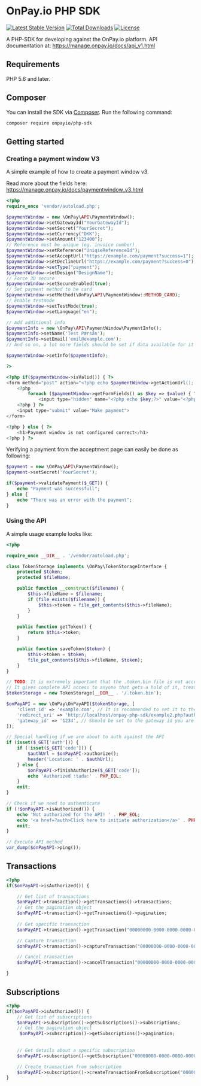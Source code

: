 # OnPay.io PHP SDK

[![Latest Stable Version](https://poser.pugx.org/onpayio/php-sdk/v/stable)](https://packagist.org/packages/onpayio/php-sdk)
[![Total Downloads](https://poser.pugx.org/onpayio/php-sdk/downloads)](https://packagist.org/packages/onpayio/php-sdk)
[![License](https://poser.pugx.org/onpayio/php-sdk/license)](https://packagist.org/packages/onpayio/php-sdk)

A PHP-SDK for developing against the OnPay.io platform.
API documentation at: https://manage.onpay.io/docs/api_v1.html 

## Requirements

PHP 5.6 and later.

## Composer

You can install the SDK via [Composer](https://getcomposer.org/). Run the following command:
```bash
composer require onpayio/php-sdk
```

## Getting started



### Creating a payment window V3

A simple example of how to create a payment window v3.

Read more about the fields here: https://manage.onpay.io/docs/paymentwindow_v3.html

```php 
<?php 
require_once 'vendor/autoload.php';

$paymentWindow = new \OnPay\API\PaymentWindow();
$paymentWindow->setGatewayId("YourGatewayId");
$paymentWindow->setSecret("YourSecret");
$paymentWindow->setCurrency("DKK");
$paymentWindow->setAmount("123400");
// Reference must be unique (eg. invoice number)
$paymentWindow->setReference("UniqieReferenceId");
$paymentWindow->setAcceptUrl("https://example.com/payment?success=1");
$paymentWindow->setDeclineUrl("https://example.com/payment?success=0");
$paymentWindow->setType("payment");
$paymentWindow->setDesign("DesignName");
// Force 3D secure
$paymentWindow->setSecureEnabled(true);
// Set payment method to be card
$paymentWindow->setMethod(\OnPay\API\PaymentWindow::METHOD_CARD);
// Enable testmode
$paymentWindow->setTestMode(true);
$paymentWindow->setLanguage("en");

// Add additional info
$paymentInfo = new \OnPay\API\PaymentWindow\PaymentInfo();
$paymentInfo->setName('Test Pærsån');
$paymentInfo->setEmail('emil@example.com');
// And so on, a lot more fields should be set if data available for it

$paymentWindow->setInfo($paymentInfo);

?>

<?php if($paymentWindow->isValid()) { ?>
<form method="post" action="<?php echo $paymentWindow->getActionUrl(); ?>" accept-charset="UTF-8">
    <?php
        foreach ($paymentWindow->getFormFields() as $key => $value) { ?>
            <input type="hidden" name="<?php echo $key;?>" value="<?php echo $value;?>">
    <?php } ?>
    <input type="submit" value="Make payment">
</form>

<?php } else { ?>
    <h1>Payment window is not configured correct</h1>
<?php } ?>

```

Verifying a payment from the acceptment page can easily be done as following: 

```php
$payment = new \OnPay\API\PaymentWindow();
$payment->setSecret('YourSecret');

if($payment->validatePayment($_GET)) {
    echo "Payment was successfull";
} else {
    echo "There was an error with the payment";
}

```



### Using the API 

A simple usage example looks like:

```php
<?php

require_once __DIR__ . '/vendor/autoload.php';

class TokenStorage implements \OnPay\TokenStorageInterface {
    protected $token;
    protected $fileName;

    public function __construct($filename) {
        $this->fileName = $filename;
        if (file_exists($filename)) {
            $this->token = file_get_contents($this->fileName);
        }
    }

    public function getToken() {
        return $this->token;
    }

    public function saveToken($token) {
        $this->token = $token;
        file_put_contents($this->fileName, $token);
    }
}

// TODO: It is extremely important that the .token.bin file is not accessible from the internet.
// It gives complete API access to anyone that gets a hold of it, treat it like a database password!
$tokenStorage = new TokenStorage(__DIR__ . '/.token.bin');

$onPayAPI = new \OnPay\OnPayAPI($tokenStorage, [
    'client_id' => 'example.com', // It is recommended to set it to the domain name the integration resides on
    'redirect_uri' => 'http://localhost/onpay-php-sdk/example2.php?auth',
    'gateway_id' => '1234', // Should be set to the gateway id you are integrating with
]);

// Special handling if we are about to auth against the API
if (isset($_GET['auth'])) {
    if (!isset($_GET['code'])) {
        $authUrl = $onPayAPI->authorize();
        header('Location: ' . $authUrl);
    } else {
        $onPayAPI->finishAuthorize($_GET['code']);
        echo 'Authorized :tada:' . PHP_EOL;
    }
    exit;
}

// Check if we need to authenticate
if (!$onPayAPI->isAuthorized()) {
    echo 'Not authorized for the API! ' . PHP_EOL;
    echo '<a href=?auth>Click here to initiate authorization</a>' . PHP_EOL;
    exit;
}

// Execute API method
var_dump($onPayAPI->ping());

```




## Transactions 

```php 
<?php 
if($onPayAPI->isAuthorized()) {

    // Get list of transactions
    $onPayAPI->transaction()->getTransactions()->transactions;
    // Get the pagination object
    $onPayAPI->transaction()->getTransactions()->pagination;
    
    // Get specific transaction
    $onPayAPI->transaction()->getTransaction("00000000-0000-0000-0000-000000000000");

    // Capture transaction
    $onPayAPI->transaction()->captureTransaction("00000000-0000-0000-0000-000000000000");

    // Cancel transaction 
    $onPayAPI->transaction()->cancelTransaction("00000000-0000-0000-0000-000000000000");

}

```

## Subscriptions

```php
<?php
if($onPayAPI->isAuthorized()) {
    // Get list of subscriptions
    $onPayAPI->subscription()->getSubscriptions()->subscriptions;
    // Get the pagination object
     $onPayAPI->subscription()->getSubscriptions()->pagination;
   
   
    // Get details about a specific subscription
    $onPayAPI->subscription()->getSubscription("00000000-0000-0000-0000-000000000000");

    // Create transaction from subscription
    $onPayAPI->subscription()->createTransactionFromSubscription("00000000-0000-0000-0000-000000000000", 100, "orderId");
}

```
